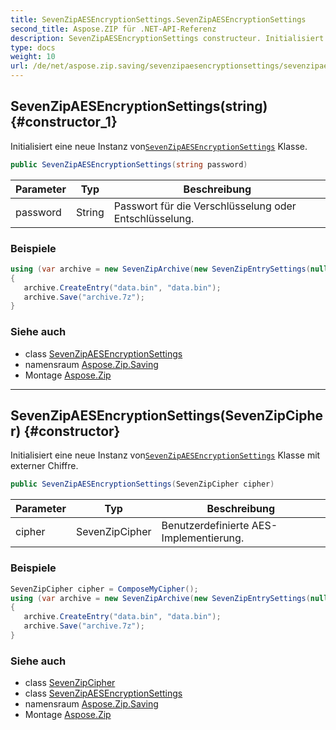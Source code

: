 ```yaml
---
title: SevenZipAESEncryptionSettings.SevenZipAESEncryptionSettings
second_title: Aspose.ZIP für .NET-API-Referenz
description: SevenZipAESEncryptionSettings constructeur. Initialisiert eine neue Instanz vonSevenZipAESEncryptionSettings Klasse.
type: docs
weight: 10
url: /de/net/aspose.zip.saving/sevenzipaesencryptionsettings/sevenzipaesencryptionsettings/
---
```

## SevenZipAESEncryptionSettings(string) {#constructor_1}

Initialisiert eine neue Instanz von[`SevenZipAESEncryptionSettings`](../) Klasse.

```csharp
public SevenZipAESEncryptionSettings(string password)
```

| Parameter | Typ | Beschreibung |
| --- | --- | --- |
| password | String | Passwort für die Verschlüsselung oder Entschlüsselung. |

### Beispiele

```csharp
using (var archive = new SevenZipArchive(new SevenZipEntrySettings(null, new SevenZipAESEncryptionSettings("p@s$"))))
{
   archive.CreateEntry("data.bin", "data.bin");
   archive.Save("archive.7z");
}
```

### Siehe auch

* class [SevenZipAESEncryptionSettings](../)
* namensraum [Aspose.Zip.Saving](../../sevenzipaesencryptionsettings/)
* Montage [Aspose.Zip](../../../)

---

## SevenZipAESEncryptionSettings(SevenZipCipher) {#constructor}

Initialisiert eine neue Instanz von[`SevenZipAESEncryptionSettings`](../) Klasse mit externer Chiffre.

```csharp
public SevenZipAESEncryptionSettings(SevenZipCipher cipher)
```

| Parameter | Typ | Beschreibung |
| --- | --- | --- |
| cipher | SevenZipCipher | Benutzerdefinierte AES-Implementierung. |

### Beispiele

```csharp
SevenZipCipher cipher = ComposeMyCipher();
using (var archive = new SevenZipArchive(new SevenZipEntrySettings(null, new SevenZipAESEncryptionSettings(cipher))))
{
   archive.CreateEntry("data.bin", "data.bin");
   archive.Save("archive.7z");
}
```

### Siehe auch

* class [SevenZipCipher](../../../aspose.zip.crypto/sevenzipcipher/)
* class [SevenZipAESEncryptionSettings](../)
* namensraum [Aspose.Zip.Saving](../../sevenzipaesencryptionsettings/)
* Montage [Aspose.Zip](../../../)


